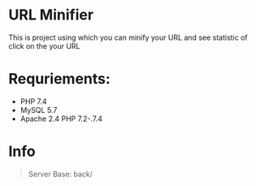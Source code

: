 # URL Minifier

This is project using which you can minify your URL and see statistic of click on the your URL

# Requriements:
 - PHP 7.4
 - MySQL 5.7
 - Apache 2.4 PHP 7.2-.7.4

# Info
> Server Base: back/
